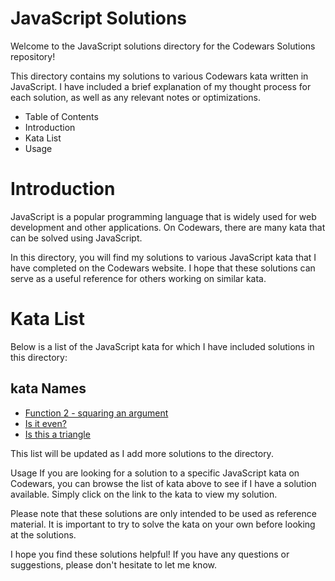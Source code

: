 # JavaScript Solutions
Welcome to the JavaScript solutions directory for the Codewars Solutions repository!

This directory contains my solutions to various Codewars kata written in JavaScript. I have included a brief explanation of my thought process for each solution, as well as any relevant notes or optimizations.

* Table of Contents
* Introduction
* Kata List
* Usage


# Introduction
JavaScript is a popular programming language that is widely used for web development and other applications. On Codewars, there are many kata that can be solved using JavaScript.

In this directory, you will find my solutions to various JavaScript kata that I have completed on the Codewars website. I hope that these solutions can serve as a useful reference for others working on similar kata.

# Kata List
Below is a list of the JavaScript kata for which I have included solutions in this directory:

## kata Names
* [Function 2 - squaring an argument](https://github.com/fazzy12/codewars-solutions/blob/main/javascript/Function-2-squaring_an_argument.js)
* [Is it even? ](https://github.com/fazzy12/codewars-solutions/blob/main/javascript/Is_it_even%3F.js)
* [Is this a triangle](https://github.com/fazzy12/codewars-solutions/blob/main/javascript/Is_this_a_triangle.js)



This list will be updated as I add more solutions to the directory.

Usage
If you are looking for a solution to a specific JavaScript kata on Codewars, you can browse the list of kata above to see if I have a solution available. Simply click on the link to the kata to view my solution.

Please note that these solutions are only intended to be used as reference material. It is important to try to solve the kata on your own before looking at the solutions.

I hope you find these solutions helpful! If you have any questions or suggestions, please don't hesitate to let me know.
